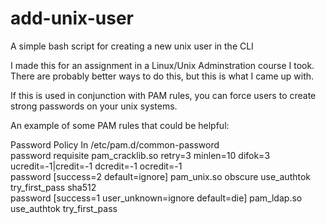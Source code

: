 # add-unix-user
A simple bash script for creating a new unix user in the CLI

I made this for an assignment in a Linux/Unix Adminstration course I took. There are probably better ways to do this, but this is what I came up with.

If this is used in conjunction with PAM rules, you can force users to create strong passwords on your unix systems.

An example of some PAM rules that could be helpful:

Password Policy In /etc/pam.d/common-password<br />
password  requisite	pam_cracklib.so retry=3 minlen=10 difok=3 ucredit=-1|credit=-1 dcredit=-1 ocredit=-1<br />
password	[success=2 default=ignore]	pam_unix.so obscure use_authtok try_first_pass sha512<br />
password	[success=1 user_unknown=ignore default=die]	pam_ldap.so use_authtok try_first_pass<br />
